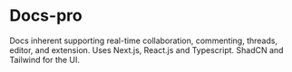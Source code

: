 # Docs-pro
 
Docs inherent supporting real-time collaboration, commenting, threads, editor, and extension.
Uses Next.js, React.js and Typescript.
ShadCN and Tailwind for the UI.
